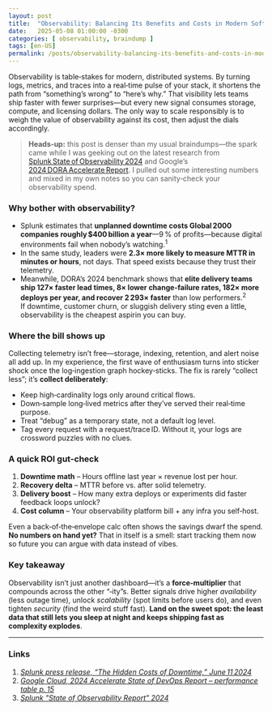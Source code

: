 ```yaml
---
layout: post
title:  "Observability: Balancing Its Benefits and Costs in Modern Software"
date:   2025-05-08 01:00:00 -0300
categories: [ observability, braindump ]
tags: [en-US]
permalink: /posts/observability-balancing-its-benefits-and-costs-in-modern-software/
---
```


Observability is table‑stakes for modern, distributed systems. By turning logs, metrics, and traces into a real‑time pulse of your stack, it shortens the path from “something’s wrong” to “here’s why.” That visibility lets teams ship faster with fewer surprises—but every new signal consumes storage, compute, and licensing dollars. The only way to scale responsibly is to weigh the value of observability against its cost, then adjust the dials accordingly.

> **Heads‑up:** this post is denser than my usual braindumps—the spark came while I was geeking out on the latest research from [Splunk State of Observability 2024](https://www.splunk.com/en_us/campaigns/state-of-observability.html) and Google’s [2024 DORA Accelerate Report](https://cloud.google.com/blog/products/devops-sre/announcing-the-2024-dora-report). I pulled out some interesting numbers and mixed in my own notes so you can sanity‑check your observability spend.

### Why bother with observability?

* Splunk estimates that **unplanned downtime costs Global 2000 companies roughly \$400 billion a year**—9 % of profits—because digital environments fail when nobody’s watching.<sup>1</sup>  
* In the same study, leaders were **2.3× more likely to measure MTTR in minutes or hours**, not days. That speed exists because they trust their telemetry.  
* Meanwhile, DORA’s 2024 benchmark shows that **elite delivery teams ship 127× faster lead times, 8× lower change‑failure rates, 182× more deploys per year, and recover 2 293× faster** than low performers.<sup>2</sup>  
If downtime, customer churn, or sluggish delivery sting even a little, observability is the cheapest aspirin you can buy.

### Where the bill shows up

Collecting telemetry isn’t free—storage, indexing, retention, and alert noise all add up. In my experience, the first wave of enthusiasm turns into sticker shock once the log‑ingestion graph hockey‑sticks. The fix is rarely “collect less”; it’s **collect deliberately**:
* Keep high‑cardinality logs only around critical flows.
* Down‑sample long‑lived metrics after they’ve served their real‑time purpose.
* Treat “debug” as a temporary state, not a default log level.
* Tag every request with a request/trace ID. Without it, your logs are crossword puzzles with no clues.  

### A quick ROI gut‑check

1. **Downtime math** – Hours offline last year × revenue lost per hour.  
2. **Recovery delta** – MTTR before vs. after solid telemetry.  
3. **Delivery boost** – How many extra deploys or experiments did faster feedback loops unlock?  
4. **Cost column** – Your observability platform bill + any infra you self‑host.  

Even a back‑of‑the‑envelope calc often shows the savings dwarf the spend. **No numbers on hand yet?** That in itself is a smell: start tracking them now so future you can argue with data instead of vibes.

### Key takeaway

Observability isn’t just another dashboard—it’s a **force‑multiplier** that compounds across the other “‑ity”s. Better signals drive higher *availability* (less outage time), unlock *scalability* (spot limits before users do), and even tighten *security* (find the weird stuff fast). **Land on the sweet spot: the least data that still lets you sleep at night and keeps shipping fast as complexity explodes**.

---

### Links

1. *[Splunk press release, “The Hidden Costs of Downtime,” June 11 2024](https://www.splunk.com/en_us/newsroom/press-releases/2024/conf24-splunk-report-shows-downtime-costs-global-2000-companies-400-billion-annually.html)*  
2. *[Google Cloud, 2024 Accelerate State of DevOps Report – performance table p. 15](https://cloud.google.com/blog/products/devops-sre/announcing-the-2024-dora-report)*  
3. *[Splunk "State of Observability Report" 2024](https://www.splunk.com/en_us/form/state-of-observability.html)*  






